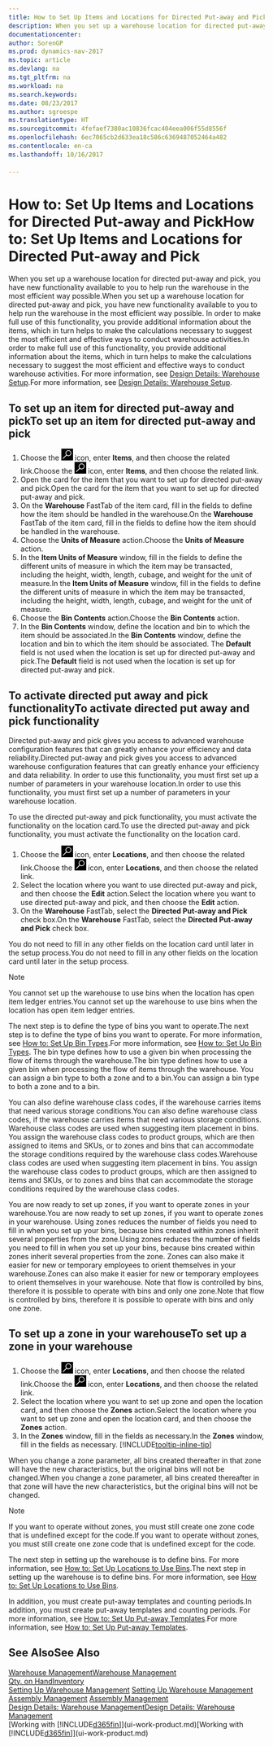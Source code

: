 ```yaml
---
title: How to Set Up Items and Locations for Directed Put-away and Pick
description: When you set up a warehouse location for directed put-away and pick, you have new functionality available to you to help run the warehouse in the most efficient way possible.
documentationcenter: 
author: SorenGP
ms.prod: dynamics-nav-2017
ms.topic: article
ms.devlang: na
ms.tgt_pltfrm: na
ms.workload: na
ms.search.keywords: 
ms.date: 08/23/2017
ms.author: sgroespe
ms.translationtype: HT
ms.sourcegitcommit: 4fefaef7380ac10836fcac404eea006f55d8556f
ms.openlocfilehash: 6ec7065cb2d633ea18c586c6369487052464a482
ms.contentlocale: en-ca
ms.lasthandoff: 10/16/2017

---
```

# <a name="how-to-set-up-items-and-locations-for-directed-put-away-and-pick"></a><span data-ttu-id="32e9a-103">How to: Set Up Items and Locations for Directed Put-away and Pick</span><span class="sxs-lookup"><span data-stu-id="32e9a-103">How to: Set Up Items and Locations for Directed Put-away and Pick</span></span>
<span data-ttu-id="32e9a-104">When you set up a warehouse location for directed put-away and pick, you have new functionality available to you to help run the warehouse in the most efficient way possible.</span><span class="sxs-lookup"><span data-stu-id="32e9a-104">When you set up a warehouse location for directed put-away and pick, you have new functionality available to you to help run the warehouse in the most efficient way possible.</span></span> <span data-ttu-id="32e9a-105">In order to make full use of this functionality, you provide additional information about the items, which in turn helps to make the calculations necessary to suggest the most efficient and effective ways to conduct warehouse activities.</span><span class="sxs-lookup"><span data-stu-id="32e9a-105">In order to make full use of this functionality, you provide additional information about the items, which in turn helps to make the calculations necessary to suggest the most efficient and effective ways to conduct warehouse activities.</span></span> <span data-ttu-id="32e9a-106">For more information, see [Design Details: Warehouse Setup](design-details-warehouse-setup.md).</span><span class="sxs-lookup"><span data-stu-id="32e9a-106">For more information, see [Design Details: Warehouse Setup](design-details-warehouse-setup.md).</span></span>

## <a name="to-set-up-an-item-for-directed-put-away-and-pick"></a><span data-ttu-id="32e9a-107">To set up an item for directed put-away and pick</span><span class="sxs-lookup"><span data-stu-id="32e9a-107">To set up an item for directed put-away and pick</span></span>  
1.  <span data-ttu-id="32e9a-108">Choose the ![Search for Page or Report](media/ui-search/search_small.png "Search for Page or Report icon") icon, enter **Items**, and then choose the related link.</span><span class="sxs-lookup"><span data-stu-id="32e9a-108">Choose the ![Search for Page or Report](media/ui-search/search_small.png "Search for Page or Report icon") icon, enter **Items**, and then choose the related link.</span></span>  
2.  <span data-ttu-id="32e9a-109">Open the card for the item that you want to set up for directed put-away and pick.</span><span class="sxs-lookup"><span data-stu-id="32e9a-109">Open the card for the item that you want to set up for directed put-away and pick.</span></span>
3. <span data-ttu-id="32e9a-110">On the **Warehouse** FastTab of the item card, fill in the fields to define how the item should be handled in the warehouse.</span><span class="sxs-lookup"><span data-stu-id="32e9a-110">On the **Warehouse** FastTab of the item card, fill in the fields to define how the item should be handled in the warehouse.</span></span>  
4.  <span data-ttu-id="32e9a-111">Choose the **Units of Measure** action.</span><span class="sxs-lookup"><span data-stu-id="32e9a-111">Choose the **Units of Measure** action.</span></span>
5. <span data-ttu-id="32e9a-112">In the **Item Units of Measure** window, fill in the fields to define the different units of measure in which the item may be transacted, including the height, width, length, cubage, and weight for the unit of measure.</span><span class="sxs-lookup"><span data-stu-id="32e9a-112">In the **Item Units of Measure** window, fill in the fields to define the different units of measure in which the item may be transacted, including the height, width, length, cubage, and weight for the unit of measure.</span></span>
6. <span data-ttu-id="32e9a-113">Choose the **Bin Contents** action.</span><span class="sxs-lookup"><span data-stu-id="32e9a-113">Choose the **Bin Contents** action.</span></span>
7. <span data-ttu-id="32e9a-114">In the **Bin Contents** window, define the location and bin to which the item should be associated.</span><span class="sxs-lookup"><span data-stu-id="32e9a-114">In the **Bin Contents** window, define the location and bin to which the item should be associated.</span></span> <span data-ttu-id="32e9a-115">The **Default** field is not used when the location is set up for directed put-away and pick.</span><span class="sxs-lookup"><span data-stu-id="32e9a-115">The **Default** field is not used when the location is set up for directed put-away and pick.</span></span>  

## <a name="to-activate-directed-put-away-and-pick-functionality"></a><span data-ttu-id="32e9a-116">To activate directed put away and pick functionality</span><span class="sxs-lookup"><span data-stu-id="32e9a-116">To activate directed put away and pick functionality</span></span>  
<span data-ttu-id="32e9a-117">Directed put-away and pick gives you access to advanced warehouse configuration features that can greatly enhance your efficiency and data reliability.</span><span class="sxs-lookup"><span data-stu-id="32e9a-117">Directed put-away and pick gives you access to advanced warehouse configuration features that can greatly enhance your efficiency and data reliability.</span></span> <span data-ttu-id="32e9a-118">In order to use this functionality, you must first set up a number of parameters in your warehouse location.</span><span class="sxs-lookup"><span data-stu-id="32e9a-118">In order to use this functionality, you must first set up a number of parameters in your warehouse location.</span></span>  

<span data-ttu-id="32e9a-119">To use the directed put-away and pick functionality, you must activate the functionality on the location card.</span><span class="sxs-lookup"><span data-stu-id="32e9a-119">To use the directed put-away and pick functionality, you must activate the functionality on the location card.</span></span>    
1.  <span data-ttu-id="32e9a-120">Choose the ![Search for Page or Report](media/ui-search/search_small.png "Search for Page or Report icon") icon, enter **Locations**, and then choose the related link.</span><span class="sxs-lookup"><span data-stu-id="32e9a-120">Choose the ![Search for Page or Report](media/ui-search/search_small.png "Search for Page or Report icon") icon, enter **Locations**, and then choose the related link.</span></span>  
2.  <span data-ttu-id="32e9a-121">Select the location where you want to use directed put-away and pick, and then choose the **Edit** action.</span><span class="sxs-lookup"><span data-stu-id="32e9a-121">Select the location where you want to use directed put-away and pick, and then choose the **Edit** action.</span></span>  
3.  <span data-ttu-id="32e9a-122">On the **Warehouse** FastTab, select the **Directed Put-away and Pick** check box.</span><span class="sxs-lookup"><span data-stu-id="32e9a-122">On the **Warehouse** FastTab, select the **Directed Put-away and Pick** check box.</span></span>  

<span data-ttu-id="32e9a-123">You do not need to fill in any other fields on the location card until later in the setup process.</span><span class="sxs-lookup"><span data-stu-id="32e9a-123">You do not need to fill in any other fields on the location card until later in the setup process.</span></span>  

> [!NOTE]  
>  <span data-ttu-id="32e9a-124">You cannot set up the warehouse to use bins when the location has open item ledger entries.</span><span class="sxs-lookup"><span data-stu-id="32e9a-124">You cannot set up the warehouse to use bins when the location has open item ledger entries.</span></span>  

<span data-ttu-id="32e9a-125">The next step is to define the type of bins you want to operate.</span><span class="sxs-lookup"><span data-stu-id="32e9a-125">The next step is to define the type of bins you want to operate.</span></span> <span data-ttu-id="32e9a-126">For more information, see [How to: Set Up Bin Types](warehouse-how-to-set-up-bin-types.md).</span><span class="sxs-lookup"><span data-stu-id="32e9a-126">For more information, see [How to: Set Up Bin Types](warehouse-how-to-set-up-bin-types.md).</span></span> <span data-ttu-id="32e9a-127">The bin type defines how to use a given bin when processing the flow of items through the warehouse.</span><span class="sxs-lookup"><span data-stu-id="32e9a-127">The bin type defines how to use a given bin when processing the flow of items through the warehouse.</span></span> <span data-ttu-id="32e9a-128">You can assign a bin type to both a zone and to a bin.</span><span class="sxs-lookup"><span data-stu-id="32e9a-128">You can assign a bin type to both a zone and to a bin.</span></span>  

<span data-ttu-id="32e9a-129">You can also define warehouse class codes, if the warehouse carries items that need various storage conditions.</span><span class="sxs-lookup"><span data-stu-id="32e9a-129">You can also define warehouse class codes, if the warehouse carries items that need various storage conditions.</span></span> <span data-ttu-id="32e9a-130">Warehouse class codes are used when suggesting item placement in bins. You assign the warehouse class codes to product groups, which are then assigned to items and SKUs, or to zones and bins that can accommodate the storage conditions required by the warehouse class codes.</span><span class="sxs-lookup"><span data-stu-id="32e9a-130">Warehouse class codes are used when suggesting item placement in bins. You assign the warehouse class codes to product groups, which are then assigned to items and SKUs, or to zones and bins that can accommodate the storage conditions required by the warehouse class codes.</span></span>  

<span data-ttu-id="32e9a-131">You are now ready to set up zones, if you want to operate zones in your warehouse.</span><span class="sxs-lookup"><span data-stu-id="32e9a-131">You are now ready to set up zones, if you want to operate zones in your warehouse.</span></span> <span data-ttu-id="32e9a-132">Using zones reduces the number of fields you need to fill in when you set up your bins, because bins created within zones inherit several properties from the zone.</span><span class="sxs-lookup"><span data-stu-id="32e9a-132">Using zones reduces the number of fields you need to fill in when you set up your bins, because bins created within zones inherit several properties from the zone.</span></span> <span data-ttu-id="32e9a-133">Zones can also make it easier for new or temporary employees to orient themselves in your warehouse.</span><span class="sxs-lookup"><span data-stu-id="32e9a-133">Zones can also make it easier for new or temporary employees to orient themselves in your warehouse.</span></span> <span data-ttu-id="32e9a-134">Note that flow is controlled by bins, therefore it is possible to operate with bins and only one zone.</span><span class="sxs-lookup"><span data-stu-id="32e9a-134">Note that flow is controlled by bins, therefore it is possible to operate with bins and only one zone.</span></span>  

## <a name="to-set-up-a-zone-in-your-warehouse"></a><span data-ttu-id="32e9a-135">To set up a zone in your warehouse</span><span class="sxs-lookup"><span data-stu-id="32e9a-135">To set up a zone in your warehouse</span></span>  
1.  <span data-ttu-id="32e9a-136">Choose the ![Search for Page or Report](media/ui-search/search_small.png "Search for Page or Report icon") icon, enter **Locations**, and then choose the related link.</span><span class="sxs-lookup"><span data-stu-id="32e9a-136">Choose the ![Search for Page or Report](media/ui-search/search_small.png "Search for Page or Report icon") icon, enter **Locations**, and then choose the related link.</span></span>  
2.  <span data-ttu-id="32e9a-137">Select the location where you want to set up zone and open the location card, and then choose the **Zones** action.</span><span class="sxs-lookup"><span data-stu-id="32e9a-137">Select the location where you want to set up zone and open the location card, and then choose the **Zones** action.</span></span>  
3.  <span data-ttu-id="32e9a-138">In the **Zones** window, fill in the fields as necessary.</span><span class="sxs-lookup"><span data-stu-id="32e9a-138">In the **Zones** window, fill in the fields as necessary.</span></span> [!INCLUDE[tooltip-inline-tip](includes/tooltip-inline-tip_md.md)]  

<span data-ttu-id="32e9a-139">When you change a zone parameter, all bins created thereafter in that zone will have the new characteristics, but the original bins will not be changed.</span><span class="sxs-lookup"><span data-stu-id="32e9a-139">When you change a zone parameter, all bins created thereafter in that zone will have the new characteristics, but the original bins will not be changed.</span></span>  

> [!NOTE]  
>  <span data-ttu-id="32e9a-140">If you want to operate without zones, you must still create one zone code that is undefined except for the code.</span><span class="sxs-lookup"><span data-stu-id="32e9a-140">If you want to operate without zones, you must still create one zone code that is undefined except for the code.</span></span>  

<span data-ttu-id="32e9a-141">The next step in setting up the warehouse is to define bins. For more information, see [How to: Set Up Locations to Use Bins](warehouse-how-to-set-up-locations-to-use-bins.md).</span><span class="sxs-lookup"><span data-stu-id="32e9a-141">The next step in setting up the warehouse is to define bins. For more information, see [How to: Set Up Locations to Use Bins](warehouse-how-to-set-up-locations-to-use-bins.md).</span></span>  

<span data-ttu-id="32e9a-142">In addition, you must create put-away templates and counting periods.</span><span class="sxs-lookup"><span data-stu-id="32e9a-142">In addition, you must create put-away templates and counting periods.</span></span> <span data-ttu-id="32e9a-143">For more information, see [How to: Set Up Put-away Templates](warehouse-how-to-set-up-put-away-templates.md).</span><span class="sxs-lookup"><span data-stu-id="32e9a-143">For more information, see [How to: Set Up Put-away Templates](warehouse-how-to-set-up-put-away-templates.md).</span></span>  

## <a name="see-also"></a><span data-ttu-id="32e9a-144">See Also</span><span class="sxs-lookup"><span data-stu-id="32e9a-144">See Also</span></span>  
[<span data-ttu-id="32e9a-145">Warehouse Management</span><span class="sxs-lookup"><span data-stu-id="32e9a-145">Warehouse Management</span></span>](warehouse-manage-warehouse.md)  
[<span data-ttu-id="32e9a-146">Qty. on Hand</span><span class="sxs-lookup"><span data-stu-id="32e9a-146">Inventory</span></span>](inventory-manage-inventory.md)  
<span data-ttu-id="32e9a-147">[Setting Up Warehouse Management](warehouse-setup-warehouse.md)   </span><span class="sxs-lookup"><span data-stu-id="32e9a-147">[Setting Up Warehouse Management](warehouse-setup-warehouse.md)   </span></span>  
<span data-ttu-id="32e9a-148">[Assembly Management](assembly-assemble-items.md)  </span><span class="sxs-lookup"><span data-stu-id="32e9a-148">[Assembly Management](assembly-assemble-items.md)  </span></span>  
[<span data-ttu-id="32e9a-149">Design Details: Warehouse Management</span><span class="sxs-lookup"><span data-stu-id="32e9a-149">Design Details: Warehouse Management</span></span>](design-details-warehouse-management.md)  
<span data-ttu-id="32e9a-150">[Working with [!INCLUDE[d365fin](includes/d365fin_md.md)]](ui-work-product.md)</span><span class="sxs-lookup"><span data-stu-id="32e9a-150">[Working with [!INCLUDE[d365fin](includes/d365fin_md.md)]](ui-work-product.md)</span></span>  

